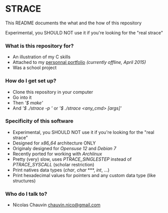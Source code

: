 # STRACE #

This README documents the what and the how of this repository

Experimental, you SHOULD NOT use it if you're looking for the "real strace"


### What is this repository for? ###

* An illustration of my C skills
* Attached to my [personnal portfolio](http://nicolas.chauv.in/portfolio.phtml) *(currently offline, April 2015)*
* Was a school project

### How do I get set up? ###

* Clone this repository in your computer
* Go into it
* Then *'$ make'*
* And *'$ ./strace -p <pid>'* or *'$ ./strace <any_cmd> [args]'*

### Specificity of this software ###

* Experimental, you SHOULD NOT use it if you're looking for the "real strace"
* Designed for *x86_64* architecture ONLY
* Originaly designed for *Opensuse 12* and *Debian 7*
* Recently ported for working with *Archlinux*
* Pretty (very) slow, uses *PTRACE_SINGLESTEP* instead of *PTRACE_SYSCALL* (scholar restriction)
* Print natives data types (*char*, *char* ***, *int*, ...)
* Print hexadecimal values for pointers and any custom data type (like structures)

### Who do I talk to? ###

* Nicolas Chauvin <chauvin.nico@gmail.com>